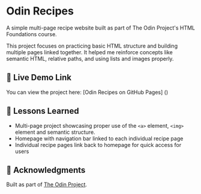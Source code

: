 # Odin Recipes
A simple multi-page recipe website built as part of The Odin Project's HTML Foundations course.

This project focuses on practicing basic HTML structure and building multiple pages linked together. It helped me reinforce concepts like semantic HTML, relative paths, and using lists and images properly.


## 🚀 Live Demo Link
You can view the project here: [Odin Recipes on GitHub Pages] ()

## 🧠 Lessons Learned 
- Multi-page project showcasing proper use of the `<a>` element, `<img>` element and semantic structure.
- Homepage with navigation bar linked to each individual recipe page
- Individual recipe pages link back to homepage for quick access for users

## 💬 Acknowledgments
Built as part of [The Odin Project](https://www.theodinproject.com/).

